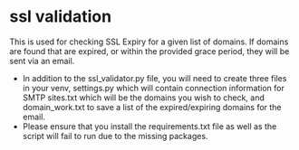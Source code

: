 # ssl validation
This is used for checking SSL Expiry for a given list of domains.
If domains are found that are expired, or within the provided grace period, they will be sent via an email.






* In addition to the ssl_validator.py file, you will need to create three files in your venv, settings.py which will contain connection information for SMTP sites.txt which will be the domains you wish to check, and domain_work.txt to save a list of the expired/expiring domains for the email. 
* Please ensure that you install the requirements.txt file as well as the script will fail to run due to the missing packages.
